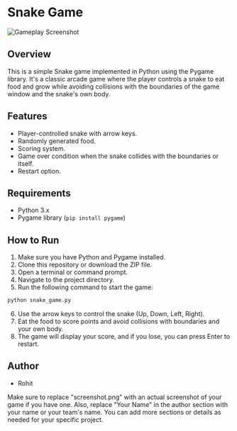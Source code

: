 # Snake Game

![Gameplay Screenshot](screenshot.png)

## Overview

This is a simple Snake game implemented in Python using the Pygame library. It's a classic arcade game where the player controls a snake to eat food and grow while avoiding collisions with the boundaries of the game window and the snake's own body.

## Features

- Player-controlled snake with arrow keys.
- Randomly generated food.
- Scoring system.
- Game over condition when the snake collides with the boundaries or itself.
- Restart option.

## Requirements

- Python 3.x
- Pygame library (`pip install pygame`)

## How to Run

1. Make sure you have Python and Pygame installed.
2. Clone this repository or download the ZIP file.
3. Open a terminal or command prompt.
4. Navigate to the project directory.
5. Run the following command to start the game:

```bash
python snake_game.py
```

6. Use the arrow keys to control the snake (Up, Down, Left, Right).
7. Eat the food to score points and avoid collisions with boundaries and your own body.
8. The game will display your score, and if you lose, you can press Enter to restart.

## Author

- Rohit

Make sure to replace "screenshot.png" with an actual screenshot of your game if you have one. Also, replace "Your Name" in the author section with your name or your team's name. You can add more sections or details as needed for your specific project.

